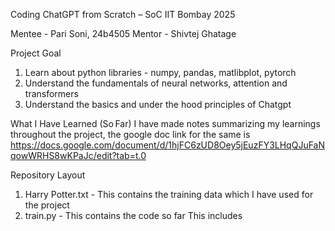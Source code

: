 Coding ChatGPT from Scratch – SoC IIT Bombay 2025

Mentee - Pari Soni, 24b4505
Mentor - Shivtej Ghatage

Project Goal
1. Learn about python libraries - numpy, pandas, matlibplot, pytorch
2. Understand the fundamentals of neural networks, attention and transformers
3. Understand the basics and under the hood principles of Chatgpt 


What I Have Learned (So Far) 
I have made notes summarizing my learnings throughout the project, the google doc link for the same is https://docs.google.com/document/d/1hjFC6zUD8Oey5jEuzFY3LHqQJuFaNqowWRHS8wKPaJc/edit?tab=t.0

Repository Layout
1. Harry Potter.txt - This contains the training data which I have used for the project
2. train.py - This contains the code so far
   This includes
